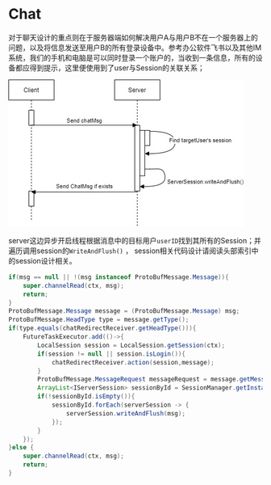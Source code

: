 # Chat

​		对于聊天设计的重点则在于服务器端如何解决用户A与用户B不在一个服务器上的问题，以及将信息发送至用户B的所有登录设备中。参考办公软件飞书以及其他IM系统，我们的手机和电脑是可以同时登录一个账户的，当收到一条信息，所有的设备都应得到提示，这里便使用到了user与Session的关联关系；

![Chatting](.\image\Chatting.jpg)

​		server这边异步开启线程根据消息中的目标用户`userID`找到其所有的Session；并遍历调用session的`WriteAndFlush()` ， session相关代码设计请阅读头部索引中的session设计相关。

```java
if(msg == null || !(msg instanceof ProtoBufMessage.Message)){
    super.channelRead(ctx, msg);
    return;
}
ProtoBufMessage.Message message = (ProtoBufMessage.Message) msg;
ProtoBufMessage.HeadType type = message.getType();
if(type.equals(chatRedirectReceiver.getHeadType())){
    FutureTaskExecutor.add(()->{
        LocalSession session = LocalSession.getSession(ctx);
        if(session != null || session.isLogin()){
            chatRedirectReceiver.action(session,message);
        }
        ProtoBufMessage.MessageRequest messageRequest = message.getMessageRequest();
        ArrayList<IServerSession> sessionById = SessionManager.getInstance().getSessionById(messageRequest.getTo());
        if(!sessionById.isEmpty()){
            sessionById.forEach(serverSession -> {
                serverSession.writeAndFlush(msg);
            });
        }
    });
}else {
    super.channelRead(ctx, msg);
    return;
}
```

